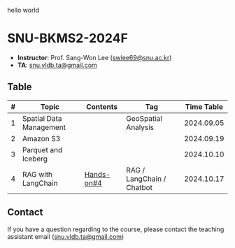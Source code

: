 hello world
# SNU-BKMS2-2024F

- **Instructor**: Prof. Sang-Won Lee (swlee69@snu.ac.kr)
- **TA**:         snu.vldb.ta@gmail.com

## Table
| # | Topic                   | Contents             | Tag                      | Time Table |
|---|-------------------------|----------------------|--------------------------|------------| 
| 1 | Spatial Data Management |                      | GeoSpatial Analysis  | 2024.09.05 |
| 2 | Amazon S3               |                      |                         | 2024.09.19 |
| 3 | Parquet and Iceberg     |                      |                          | 2024.10.10 |
| 4 | RAG with LangChain      | [Hands-on#4](./RAG/) | RAG / LangChain / Chatbot| 2024.10.17 |


## Contact
If you have a question regarding to the course, please contact the teaching assistant email (snu.vldb.ta@gmail.com)
